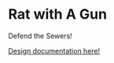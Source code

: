 # Rat with A Gun
 Defend the Sewers!

[Design documentation here!](https://docs.google.com/document/d/1Lbdl4UxG2YYU5zbU_QhWNrdfXfnIyCkjcdtfGfAMVEg/edit?usp=sharing)
